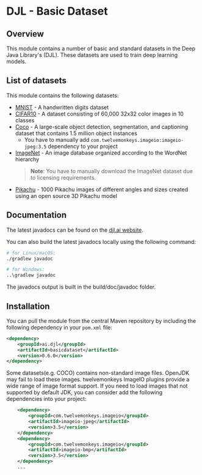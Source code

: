 # DJL - Basic Dataset

## Overview

This module contains a number of basic and standard datasets in the Deep Java Library's (DJL). These datasets are used to train deep learning models.

## List of datasets

This module contains the following datasets:

- [MNIST](http://yann.lecun.com/exdb/mnist/) - A handwritten digits dataset
- [CIFAR10](https://www.cs.toronto.edu/~kriz/cifar.html) - A dataset consisting of 60,000 32x32 color images in 10 classes
- [Coco](http://cocodataset.org) - A large-scale object detection, segmentation, and captioning dataset that contains 1.5 million object instances
    - You have to manually add `com.twelvemonkeys.imageio:imageio-jpeg:3.5` dependency to your project
- [ImageNet](http://www.image-net.org/) - An image database organized according to the WordNet hierarchy
  >**Note**: You have to manually download the ImageNet dataset due to licensing requirements.
- [Pikachu](http://d2l.ai/chapter_computer-vision/object-detection-dataset.html) - 1000 Pikachu images of different angles and sizes created using an open source 3D Pikachu model

## Documentation

The latest javadocs can be found on the [djl.ai website](https://javadoc.io/doc/ai.djl/basicdataset/latest/index.html).

You can also build the latest javadocs locally using the following command:

```sh
# for Linux/macOS:
./gradlew javadoc

# for Windows:
..\gradlew javadoc
```
The javadocs output is built in the build/doc/javadoc folder.


## Installation
You can pull the module from the central Maven repository by including the following dependency in your `pom.xml` file:

```xml
<dependency>
    <groupId>ai.djl</groupId>
    <artifactId>basicdataset</artifactId>
    <version>0.6.0</version>
</dependency>
```

Some datasets(e.g. COCO) contains non-standard image files. OpenJDK may fail to load these images.
twelvemonkeys ImageIO plugins provide a wide range of image format support. If you need to load
images that not supported by default JDK, you can consider add the following dependencies into your project:

```xml
    <dependency>
        <groupId>com.twelvemonkeys.imageio</groupId>
        <artifactId>imageio-jpeg</artifactId>
        <version>3.5</version>
    </dependency>
    <dependency>
        <groupId>com.twelvemonkeys.imageio</groupId>
        <artifactId>imageio-bmp</artifactId>
        <version>3.5</version>
    </dependency>
    ...
```
